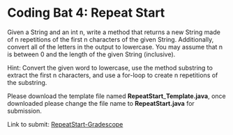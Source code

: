 # Coding Bat 4: Repeat Start

Given a String and an int n, write a method that returns a new String made of n repetitions of the first n characters of the given String. Additionally, convert all of the letters in the output to lowercase. You may assume that n is between 0 and the length of the given String (inclusive).

Hint: Convert the given word to lowercase, use the method substring to extract the first n characters, and use a for-loop to create n repetitions of the substring.

Please download the template file named **RepeatStart**\_**Template.java**,
once downloaded please change the file name to **RepeatStart.java** for submission.

Link to submit: [RepeatStart\-Gradescope](https://www.gradescope.com/courses/137448/assignments)
